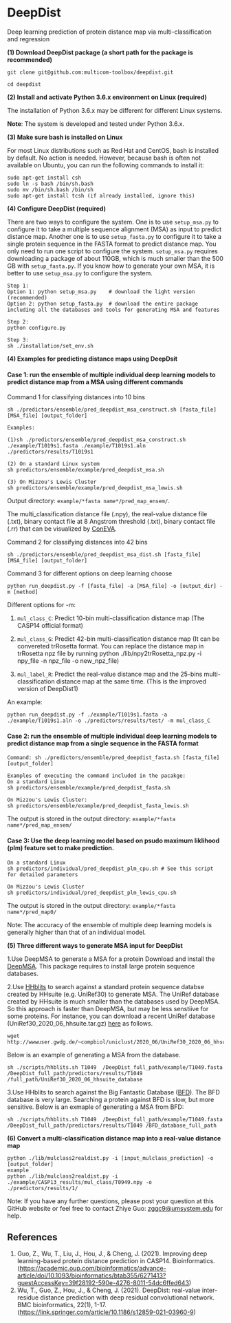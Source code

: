 # DeepDist
Deep learning prediction of protein distance map via multi-classification and regression

**(1) Download DeepDist package (a short path for the package is recommended)**

```
git clone git@github.com:multicom-toolbox/deepdist.git

cd deepdist
```

**(2) Install and activate Python 3.6.x environment on Linux (required)**

The installation of Python 3.6.x may be different for different Linux systems. 

**Note**: The system is developed and tested under Python 3.6.x. 

**(3) Make sure bash is installed on Linux**

For most Linux distributions such as Red Hat and CentOS, bash is installed by default. No action is needed. However, because bash is often 
not available on Ubuntu, you can run the following commands to install it:

```
sudo apt-get install csh
sudo ln -s bash /bin/sh.bash 
sudo mv /bin/sh.bash /bin/sh
sudo apt-get install tcsh (if already installed, ignore this)	
```

**(4) Configure DeepDist (required)**

There are two ways to configure the system. One is to use `setup_msa.py` to configure it to take a multiple sequence alignment (MSA) as input to predict distance map. Another one is to use `setup_fasta.py` to configure it to take a single protein sequence in the FASTA format to predict distance map. You only need to run one script to configure the system. `setup_msa.py` requires downloading a package of about 110GB, which is much smaller than the 500 GB with `setup_fasta.py`. If you know how to generate your own MSA, it is better to use `setup_msa.py` to configure the system.

```
Step 1:
Option 1: python setup_msa.py    # download the light version (recommended)
Option 2: python setup_fasta.py  # download the entire package including all the databases and tools for generating MSA and features

Step 2:
python configure.py

Step 3: 
sh ./installation/set_env.sh
```

**(4) Examples for predicting distance maps using DeepDsit**

<h4>Case 1: run the ensemble of multiple individual deep learning models to predict distance map from a MSA using different commands</h4>

Command 1 for classifying distances into 10 bins
```
sh ./predictors/ensemble/pred_deepdist_msa_construct.sh [fasta_file] [MSA_file] [output_folder]

Examples:

(1)sh ./predictors/ensemble/pred_deepdist_msa_construct.sh ./example/T1019s1.fasta ./example/T1019s1.aln ./predictors/results/T1019s1

(2) On a standard Linux system
sh predictors/ensemble/example/pred_deepdist_msa.sh

(3) On Mizzou's Lewis Cluster
sh predictors/ensemble/example/pred_deepdist_msa_lewis.sh
```
Output directory: `example/*fasta name*/pred_map_ensem/`. 

The multi_classification distance file (.npy), the real-value distance file (.txt), binary contact file at 8 Angstrom threshold (.txt), binary contact file (.rr) that can be visualized by [ConEVA](https://github.com/multicom-toolbox/ConEVA). 

Command 2 for classifying distances into 42 bins
```
sh ./predictors/ensemble/pred_deepdist_msa_dist.sh [fasta_file] [MSA_file] [output_folder]
```
Command 3 for different options on deep learning choose
```
python run_deepdist.py -f [fasta_file] -a [MSA_file] -o [output_dir] -m [method]
```
Different options for -m:

1. `mul_class_C`: Predict 10-bin multi-classification distance map (The CASP14 official format)

2. `mul_class_G`: Predict 42-bin multi-classification distance map (It can be convereted trRosetta format. You can replace the distance map in trRosetta npz file by running python ./lib/npy2trRosetta_npz.py -i npy_file -n npz_file -o new_npz_file)

3. `mul_label_R`: Predict the real-value distance map and the 25-bins multi-classification distance map at the same time. 
	(This is the improved version of DeepDist1)

An example:
```
python run_deepdist.py -f ./example/T1019s1.fasta -a ./example/T1019s1.aln -o ./predictors/results/test/ -m mul_class_C
```

<h4>Case 2: run the ensemble of multiple individual deep learning models to predict distance map from a single sequence in the FASTA format</h4>

```
Command: sh ./predictors/ensemble/pred_deepdist_fasta.sh [fasta_file] [output_folder]

Examples of executing the command included in the pacakge: 
On a standard Linux
sh predictors/ensemble/example/pred_deepdist_fasta.sh

On Mizzou's Lewis Cluster:
sh predictors/ensemble/example/pred_deepdist_fasta_lewis.sh
```
The output is stored in the output directory: `example/*fasta name*/pred_map_ensem/`

<h4>Case 3: Use the deep learning model based on psudo maximum liklihood (plm) feature set to make prediction. </h4>

```
On a standard Linux
sh predictors/individual/pred_deepdist_plm_cpu.sh # See this script for detailed parameters

On Mizzou's Lewis Cluster
sh predictors/individual/pred_deepdist_plm_lewis_cpu.sh
```
The output is stored in the output directory: `example/*fasta name*/pred_map0/`

Note: The accuracy of the ensemble of multiple deep learning models is generally higher than that of an individual model. 

**(5) Three different ways to generate MSA input for DeepDist**

1.Use DeepMSA to generate a MSA for a protein
Download and install the [DeepMSA](https://zhanglab.dcmb.med.umich.edu/DeepMSA/). This package requires to install large protein sequence databases. 

2.Use [HHblits](https://github.com/soedinglab/hh-suite) to search against a standard protein sequence databse created by HHsuite (e.g. UniRef30) to generate MSA.
The UniRef database created by HHsuite is much smaller than the databases used by DeepMSA. So this approach is faster than DeepMSA, but may be less senstiive for some proteins. For instance, you can download a recent UniRef database (UniRef30_2020_06_hhsuite.tar.gz) [here](http://wwwuser.gwdg.de/~compbiol/uniclust/2020_06/) as follows. 
```
wget http://wwwuser.gwdg.de/~compbiol/uniclust/2020_06/UniRef30_2020_06_hhsuite.tar.gz
```
Below is an example of generating a MSA from the database.
```
sh ./scripts/hhblits.sh T1049  /DeepDist_full_path/example/T1049.fasta /DeepDist_full_path/predictors/results/T1049 /full_path/UniRef30_2020_06_hhsuite_database
```
3.Use HHblits to search against the Big Fantastic Database ([BFD](https://bfd.mmseqs.com/)).
The BFD database is very large. Searching a protein against BFD is slow, but more sensitive. 
Below is an exmaple of generating a MSA from BFD:
```
sh ./scripts/hhblits.sh T1049  /DeepDist_full_path/example/T1049.fasta /DeepDist_full_path/predictors/results/T1049 /BFD_database_full_path
```

**(6) Convert a multi-classification distance map into a real-value distance map**

```
python ./lib/mulclass2realdist.py -i [input_mulclass_prediction] -o [output_folder]
example
python ./lib/mulclass2realdist.py -i ./example/CASP13_results/mul_class/T0949.npy -o ./predictors/results/1/
```

Note: If you have any further questions, please post your question at this GitHub website or feel free to contact Zhiye Guo: zggc9@umsystem.edu for help.

<h2>References</h2>

1. Guo, Z., Wu, T., Liu, J., Hou, J., & Cheng, J. (2021). Improving deep learning-based protein distance prediction in CASP14. Bioinformatics. (https://academic.oup.com/bioinformatics/advance-article/doi/10.1093/bioinformatics/btab355/6271413?guestAccessKey=39f28192-590e-4276-8011-54dc6ffed643)
2. Wu, T., Guo, Z., Hou, J., & Cheng, J. (2021). DeepDist: real-value inter-residue distance prediction with deep residual convolutional network. BMC bioinformatics, 22(1), 1-17.(https://link.springer.com/article/10.1186/s12859-021-03960-9)
